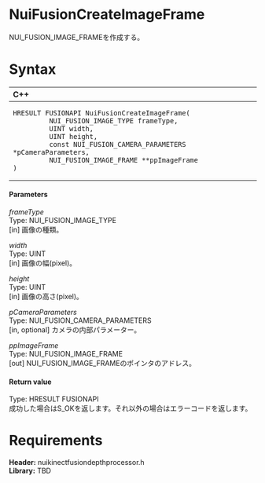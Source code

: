 NuiFusionCreateImageFrame  
=========================  

NUI\_FUSION\_IMAGE\_FRAMEを作成する。 <span id="syntaxSection"></span>

Syntax  
======  

<table>
<colgroup>
<col width="100%" />
</colgroup>
<thead>
<tr class="header">
<th align="left">C++</th>
</tr>
</thead>
<tbody>
<tr class="odd">
<td align="left"><pre><code>HRESULT FUSIONAPI NuiFusionCreateImageFrame(  
         NUI_FUSION_IMAGE_TYPE frameType,  
         UINT width,  
         UINT height,  
         const NUI_FUSION_CAMERA_PARAMETERS *pCameraParameters,  
         NUI_FUSION_IMAGE_FRAME **ppImageFrame  
)</code></pre></td>
</tr>
</tbody>
</table>

<span id="ID4EG"></span>
#### Parameters  

*frameType*    
Type: NUI\_FUSION\_IMAGE\_TYPE  
[in] 画像の種類。  

*width*    
Type: UINT  
[in] 画像の幅(pixel)。  

*height*    
Type: UINT  
[in] 画像の高さ(pixel)。  

*pCameraParameters*    
Type: NUI\_FUSION\_CAMERA\_PARAMETERS  
[in, optional] カメラの内部パラメーター。  

*ppImageFrame*    
Type: NUI\_FUSION\_IMAGE\_FRAME  
[out] NUI\_FUSION\_IMAGE\_FRAMEのポインタのアドレス。  

<span id="ID4EN"></span>
#### Return value  

Type: HRESULT FUSIONAPI  
成功した場合はS\_OKを返します。それ以外の場合はエラーコードを返します。  

<span id="requirements"></span>

Requirements  
============  

**Header:** nuikinectfusiondepthprocessor.h  
**Library:** TBD  



<!--Please do not edit the data in the comment block below.-->
<!--
TOCTitle : NuiFusionCreateImageFrame
RLTitle : NuiFusionCreateImageFrame
KeywordK : NuiFusionCreateImageFrame
KeywordF : NuiFusionCreateImageFrame
KeywordF : Microsoft.Kinect.nuikinectfusiondepthprocessor.NuiFusionCreateImageFrame(NUI_FUSION_IMAGE_TYPE,UINT,UINT,NUI_FUSION_CAMERA_PARAMETERS,NUI_FUSION_IMAGE_FRAME@)
KeywordA : M:Microsoft.Kinect.nuikinectfusiondepthprocessor.NuiFusionCreateImageFrame(NUI_FUSION_IMAGE_TYPE,UINT,UINT,NUI_FUSION_CAMERA_PARAMETERS,NUI_FUSION_IMAGE_FRAME@)
AssetID : M:Microsoft.Kinect.nuikinectfusiondepthprocessor.NuiFusionCreateImageFrame(NUI_FUSION_IMAGE_TYPE,UINT,UINT,NUI_FUSION_CAMERA_PARAMETERS,NUI_FUSION_IMAGE_FRAME@)
Locale : en-us
CommunityContent : 1
APIType : Managed
APILocation : 
APIName : Microsoft.Kinect.nuikinectfusiondepthprocessor.NuiFusionCreateImageFrame
TargetOS : Windows
TopicType : kbSyntax
DevLang : C++
DocSet : K4Wv2
ProjType : K4Wv2Proj
Technology : Kinect for Windows
Product : Kinect for Windows SDK v2
productversion : 20
-->
